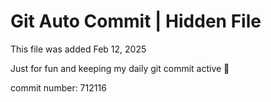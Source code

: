 # Git Auto Commit | Hidden File

This file was added Feb 12, 2025

Just for fun and keeping my daily git commit active 🤪

commit number: 712116
